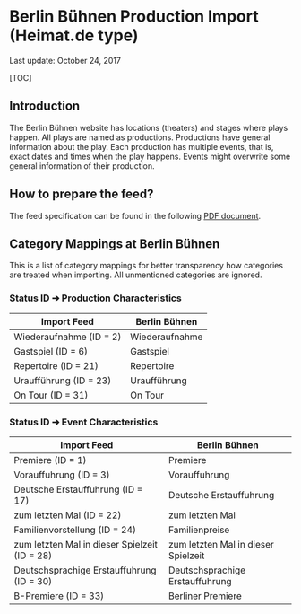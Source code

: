 # Berlin Bühnen Production Import (Heimat.de type)

Last update: October 24, 2017

[TOC]

## Introduction ##

The Berlin Bühnen website has locations (theaters) and stages where plays happen. All plays are named as productions. Productions have general information about the play. Each production has multiple events, that is, exact dates and times when the play happens. Events might overwrite some general information of their production.

## How to prepare the feed?

The feed specification can be found in the following [PDF document](2010-11-17_WNI_cb-in_xml-terminschnittstelle_buehnen.pdf).

## Category Mappings at Berlin Bühnen

This is a list of category mappings for better transparency how categories are treated when importing. All unmentioned categories are ignored.

### Status ID ➔ Production Characteristics

Import Feed | Berlin Bühnen
----|----
Wiederaufnahme (ID = 2) | Wiederaufnahme
Gastspiel (ID = 6) | Gastspiel
Repertoire (ID = 21) | Repertoire
Uraufführung (ID = 23) | Uraufführung
On Tour (ID = 31) | On Tour
    
### Status ID ➔ Event Characteristics

Import Feed | Berlin Bühnen
----|----
Premiere (ID = 1) | Premiere
Vorauffuhrung (ID = 3) | Vorauffuhrung
Deutsche Erstauffuhrung (ID = 17) | Deutsche Erstauffuhrung
zum letzten Mal (ID = 22) | zum letzten Mal
Familienvorstellung (ID = 24) | Familienpreise
zum letzten Mal in dieser Spielzeit (ID = 28) | zum letzten Mal in dieser Spielzeit
Deutschsprachige Erstauffuhrung (ID = 30) | Deutschsprachige Erstauffuhrung
B-Premiere (ID = 33) | Berliner Premiere




